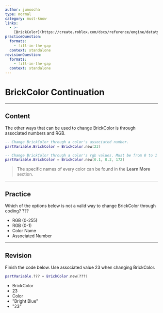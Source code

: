 ```yaml
---
author: junoocha
type: normal
category: must-know
links:
  - >-
    [BrickColor](https://create.roblox.com/docs/reference/engine/datatypes/BrickColor){website}
practiceQuestion:
  formats:
    - fill-in-the-gap
  context: standalone
revisionQuestion:
  formats:
    - fill-in-the-gap
  context: standalone
---
```


# BrickColor Continuation

---

## Content

The other ways that can be used to change BrickColor is through associated numbers and RGB.

```lua
-- Change BrickColor through a color's associated number.
partVariable.BrickColor = BrickColor.new(23)

-- Change BrickColor through a color's rgb values. Must be from 0 to 1 however.
partVariable.BrickColor = BrickColor.new(0.1, 0.2, 172)
```
> The specific names of every color can be found in the **Learn More** section.

---

## Practice

Which of the options below is not a valid way to change BrickColor through coding? ???

- RGB (0-255)
- RGB (0-1)
- Color Name
- Associated Number

---

## Revision

Finish the code below. Use associated value 23 when changing BrickColor.

```lua
partVariable.??? = BrickColor.new(???)
```
- BrickColor
- 23
- Color
- "Bright Blue"
- "23"
